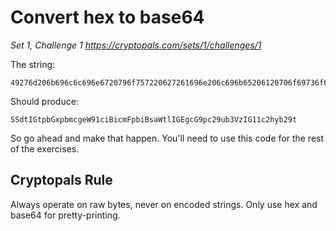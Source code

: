 # Convert hex to base64

_Set 1, Challenge 1_
_https://cryptopals.com/sets/1/challenges/1_

The string:

    49276d206b696c6c696e6720796f757220627261696e206c696b65206120706f69736f6e6f7573206d757368726f6f6d

Should produce:

    SSdtIGtpbGxpbmcgeW91ciBicmFpbiBsaWtlIGEgcG9pc29ub3VzIG11c2hyb29t

So go ahead and make that happen. You'll need to use this code for the
rest of the exercises.

## Cryptopals Rule

Always operate on raw bytes, never on encoded strings. Only use hex
and base64 for pretty-printing.
